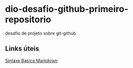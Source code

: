 # dio-desafio-github-primeiro-repositorio
desafio de projeto sobre git-github

## Links úteis
[Sintaxe Basica Markdown](http://www.markdownguide.org/basic-syntax)
